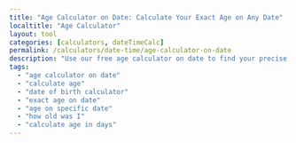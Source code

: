 ```yaml
---
title: "Age Calculator on Date: Calculate Your Exact Age on Any Date"
localtitle: "Age Calculator"
layout: tool
categories: [calculators, dateTimeCalc]
permalink: /calculators/date-time/age-calculator-on-date
description: "Use our free age calculator on date to find your precise age in years, months, and days. Instantly calculate how old you were, or will be, on any specific date."
tags:
  - "age calculator on date"
  - "calculate age"
  - "date of birth calculator"
  - "exact age on date"
  - "age on specific date"
  - "how old was I"
  - "calculate age in days"
---
```


<div class="ac2-wrapper">
    <style>
        :root {
            --ac2-bg: #111827;
            --ac2-bg-surface: #1f2937;
            --ac2-bg-inset: #111827;
            --ac2-border: #374151;
            --ac2-primary: #818cf8;
            --ac2-primary-glow: rgba(129, 140, 248, 0.5);
            --ac2-secondary: #f472b6;
            --ac2-text-heading: #f9fafb;
            --ac2-text-body: #d1d5db;
            --ac2-text-muted: #9ca3af;
            --ac2-shadow: 0 10px 15px -3px rgba(0,0,0,0.1), 0 4px 6px -2px rgba(0,0,0,0.05);
        }

        .ac2-wrapper {
            font-family: 'Inter', sans-serif;
            background-color: var(--ac2-bg);
            color: var(--ac2-text-body);
            line-height: 1.7;
        }

        .ac2-container {
            max-width: 1280px;
            margin: 0 auto;
            padding: 2rem 0.5rem;
        }
        
        .ac2-header {
            text-align: center;
            margin-bottom: 2.5rem;
        }
        .ac2-header h1 {
            font-size: 2.5rem;
            font-weight: 800;
            color: var(--ac2-text-heading);
            background: linear-gradient(90deg, var(--ac2-primary), var(--ac2-secondary));
            -webkit-background-clip: text;
            -webkit-text-fill-color: transparent;
            margin-bottom: 0.5rem;
        }
        .ac2-header p {
            color: var(--ac2-text-muted);
            font-size: 1.1rem;
        }

        /* Main Layout Grid */
        .ac2-main-layout {
            display: flex;
            flex-direction: column;
            gap: 2rem;
        }
        
        /* Desktop Layout (2 Columns) */
        @media (min-width: 1024px) {
            .ac2-main-layout {
                display: grid;
                grid-template-columns: 1fr 320px;
                gap: 2rem;
                align-items: start;
            }
        }

        /* Right Sidebar Styles */
        .ac2-right-sidebar {
            display: flex;
            flex-direction: column;
            gap: 2rem;
        }
        @media (min-width: 1024px) {
            .ac2-right-sidebar {
                position: sticky;
                top: 2rem;
            }
        }
        .ac2-sidebar-card {
            background: var(--ac2-bg-surface);
            border-radius: 1.5rem;
            padding: 1.5rem;
            border: 1px solid var(--ac2-border);
        }
        .ac2-ad-placeholder {
            min-height: 250px;
            display: flex;
            align-items: center;
            justify-content: center;
            flex-direction: column;
            border: 2px dashed var(--ac2-border);
            text-align: center;
            color: var(--ac2-text-muted);
            border-radius: 1rem;
        }
        .ac2-ad-placeholder i {
            margin-bottom: 1rem;
            font-size: 2rem;
            opacity: 0.5;
        }
        .ac2-related-tools h3 {
            font-size: 1.25rem;
            font-weight: 700;
            margin-bottom: 1.5rem;
            display: flex;
            align-items: center;
            gap: 0.75rem;
            background: linear-gradient(90deg, var(--ac2-secondary), var(--ac2-primary));
            -webkit-background-clip: text;
            -webkit-text-fill-color: transparent;
        }
        .ac2-related-tools ul { list-style: none; padding: 0; margin: 0; }
        .ac2-related-tools li a {
            display: flex;
            align-items: center;
            gap: 1rem;
            padding: 0.8rem 1rem;
            border-radius: 0.75rem;
            text-decoration: none;
            color: var(--ac2-text-body);
            transition: background-color 0.2s ease, color 0.2s ease;
        }
        .ac2-related-tools li a:hover {
            background-color: rgba(129, 140, 248, 0.1);
            color: var(--ac2-primary);
        }
        .ac2-related-tools li a i {
            font-size: 1rem;
            width: 20px;
            text-align: center;
            color: var(--ac2-primary);
        }

        /* Tool Box Styles */
        .ac2-tool-box {
            background: var(--ac2-bg-surface);
            border-radius: 1.5rem;
            padding: 2.5rem;
            border: 1px solid var(--ac2-border);
            box-shadow: 0 0 60px -15px rgba(0,0,0,0.3);
            position: relative;
            overflow: hidden;
        }
        .ac2-tool-box::before {
            content: '';
            position: absolute;
            top: -50%; left: -50%;
            width: 200%; height: 200%;
            background: radial-gradient(circle, var(--ac2-primary-glow) 0%, transparent 40%);
            animation: ac2-rotate 15s linear infinite;
            opacity: 0.2;
        }
        @keyframes ac2-rotate { from { transform: rotate(0deg); } to { transform: rotate(360deg); } }

        .ac2-inputs {
            display: grid;
            grid-template-columns: 1fr;
            gap: 2rem;
            margin-bottom: 2rem;
            position: relative;
            z-index: 2;
        }
        @media (min-width: 500px) {
            .ac2-inputs { grid-template-columns: 1fr 1fr; }
        }

        .ac2-input-group { display: flex; flex-direction: column; }
        .ac2-input-group label {
            font-weight: 600;
            color: var(--ac2-text-body);
            margin-bottom: 0.75rem;
            font-size: 1rem;
        }
        .ac2-input-group input[type="date"] {
            background-color: var(--ac2-bg-inset);
            border: 1px solid var(--ac2-border);
            color: var(--ac2-text-heading);
            padding: 0.8rem 1rem;
            border-radius: 0.75rem;
            font-family: inherit;
            font-size: 1rem;
            transition: all 0.2s ease-in-out;
        }
        .ac2-input-group input[type="date"]:focus {
            outline: none;
            border-color: var(--ac2-primary);
            box-shadow: 0 0 0 3px var(--ac2-primary-glow);
        }
        input[type="date"]::-webkit-calendar-picker-indicator {
            filter: invert(1);
            cursor: pointer;
        }
        
        #ac2-error-message {
            color: #fca5a5;
            background-color: rgba(220, 38, 38, 0.1);
            border: 1px solid rgba(220, 38, 38, 0.3);
            text-align: center;
            padding: 1rem;
            border-radius: 0.75rem;
            margin-top: 1rem;
            display: none;
            position: relative;
            z-index: 2;
        }

        /* Results Styles */
        .ac2-results {
            opacity: 0;
            transform: translateY(20px);
            transition: opacity 0.5s ease, transform 0.5s ease;
            position: relative;
            z-index: 2;
            height: 0;
            overflow: hidden;
        }
        .ac2-results.visible { opacity: 1; transform: translateY(0); height: auto; }
        .ac2-primary-result {
            text-align: center;
            background: linear-gradient(135deg, rgba(129, 140, 248, 0.1) 0%, rgba(244, 114, 182, 0.1) 100%);
            padding: 2rem;
            border-radius: 1rem;
            margin-bottom: 1.5rem;
        }
        .ac2-primary-result h2 {
            font-size: 1.1rem;
            color: var(--ac2-text-muted);
            font-weight: 500;
            margin-bottom: 1rem;
        }
        .ac2-primary-result .age-display {
            display: flex;
            justify-content: center;
            align-items: baseline;
            gap: 1rem;
            flex-wrap: wrap;
        }
        .ac2-primary-result .age-part span:first-child {
            font-size: 3rem;
            font-weight: 800;
            color: var(--ac2-text-heading);
            line-height: 1;
        }
        .ac2-primary-result .age-part span:last-child {
            font-size: 1.1rem;
            color: var(--ac2-primary);
        }
        .ac2-facts-grid {
            display: grid;
            grid-template-columns: 1fr;
            gap: 1.5rem;
            margin-bottom: 2rem;
        }
        @media (min-width: 500px) { .ac2-facts-grid { grid-template-columns: 1fr 1fr; } }
        .ac2-summary-title {
            text-align: center;
            font-size: 1.25rem;
            font-weight: 600;
            color: var(--ac2-text-body);
            margin-bottom: 1.5rem;
        }
        .ac2-summary-grid {
            display: grid;
            grid-template-columns: repeat(auto-fit, minmax(160px, 1fr));
            gap: 1.5rem;
        }
        .ac2-result-card {
            background-color: var(--ac2-bg-inset);
            border: 1px solid var(--ac2-border);
            padding: 1.5rem;
            border-radius: 1rem;
            text-align: center;
        }
        .ac2-result-card .value {
            font-size: 1.75rem;
            font-weight: 700;
            color: var(--ac2-text-heading);
            margin-bottom: 0.25rem;
            overflow-wrap: break-word; 
        }
        .ac2-result-card .label {
            font-size: 0.875rem;
            color: var(--ac2-text-muted);
        }
        #ac2-bday-countdown { color: var(--ac2-secondary); }

        /* Info Content Styles */
        .ac2-info-content {
            margin-top: 4rem;
            padding-top: 2rem;
            border-top: 1px solid var(--ac2-border);
        }
        .ac2-info-content h2, .ac2-info-content h3, .ac2-info-content h4 {
            color: var(--ac2-text-heading);
            font-weight: 700;
            margin-bottom: 1rem;
            margin-top: 2rem;
        }
        .ac2-info-content h2 { font-size: 2rem; }
        .ac2-info-content h3 { font-size: 1.5rem; }
        .ac2-info-content h4 { font-size: 1.25rem; color: var(--ac2-text-body); }
        .ac2-info-content p { margin-bottom: 1.25rem; }
        .ac2-info-content ul, .ac2-info-content ol {
            padding-left: 1.5rem;
            margin-bottom: 1.25rem;
        }
        .ac2-info-content li { margin-bottom: 0.5rem; }
    </style>

    <div class="ac2-container">
        <div class="ac2-header">
            <h1>Age Calculator on Date</h1>
            <p>Instantly find your exact age on any date in history or the future.</p>
        </div>

        <div class="ac2-main-layout">
            <main class="ac2-tool-wrapper">
                <div class="ac2-tool-box">
                    <div class="ac2-inputs">
                        <div class="ac2-input-group">
                            <label for="ac2-dob-input">Your Date of Birth</label>
                            <input type="date" id="ac2-dob-input">
                        </div>
                        <div class="ac2-input-group">
                            <label for="ac2-asof-date-input">Calculate Age on Date</label>
                            <input type="date" id="ac2-asof-date-input">
                        </div>
                    </div>

                    <div id="ac2-error-message"></div>

                    <div class="ac2-results" id="ac2-results">
                        <div class="ac2-primary-result">
                            <h2>Exact Age Is</h2>
                            <div class="age-display">
                                <div class="age-part"><span id="res-years">0</span> <span>Years</span></div>
                                <div class="age-part"><span id="res-months">0</span> <span>Months</span></div>
                                <div class="age-part"><span id="res-days">0</span> <span>Days</span></div>
                            </div>
                        </div>
                        
                        <div class="ac2-facts-grid">
                            <div class="ac2-result-card">
                                <h3>Next Birthday</h3>
                                <p class="value" id="ac2-bday-countdown">--</p>
                                <p class="label" id="ac2-bday-weekday"></p>
                            </div>
                            <div class="ac2-result-card">
                                <h3>Born On</h3>
                                <p class="value" id="res-born-day">--</p>
                                <p class="label">Day of the Week</p>
                            </div>
                        </div>

                        <h3 class="ac2-summary-title">Lifetime Summary</h3>
                        <div class="ac2-summary-grid">
                            <div class="ac2-result-card">
                                <p class="value" id="res-total-weeks">0</p><p class="label">Total Weeks</p>
                            </div>
                            <div class="ac2-result-card">
                                <p class="value" id="res-total-days">0</p><p class="label">Total Days</p>
                            </div>
                            <div class="ac2-result-card">
                                <p class="value" id="res-total-hours">0</p><p class="label">Total Hours</p>
                            </div>
                            <div class="ac2-result-card">
                                <p class="value" id="res-total-minutes">0</p><p class="label">Total Minutes</p>
                            </div>
                            <div class="ac2-result-card">
                                <p class="value" id="res-total-seconds">0</p><p class="label">Total Seconds</p>
                            </div>
                        </div>
                    </div>
                </div>
            </main>

            <aside class="ac2-right-sidebar">
                <div class="ac2-sidebar-card">
                    <div class="ac2-ad-placeholder">
                        <i class="fas fa-ad"></i>
                        <strong>Advertisement</strong>
                    </div>
                </div>
                <div class="ac2-sidebar-card ac2-related-tools">
                    <h3><i class="fas fa-compass-drafting"></i>Explore Tools</h3>
                    <ul>
                        <li><a href="/calculators/date-time/two-date-difference-calculator"><i class="fas fa-calendar-alt"></i> Date Difference</a></li>
                        <li><a href="/converters/date-time/time-zone-converter"><i class="fas fa-clock"></i> Time Zone Converter</a></li>
                        <li><a href="#"><i class="fas fa-hourglass-half"></i> Countdown Timer</a></li>
                        <li><a href="/calculators/date-time/stopwatch-for-study-online"><i class="fas fa-stopwatch"></i> Online Stopwatch</a></li>
                        <li><a href="/calculators/date-time/time-duration-calculator-online-free"><i class="fas fa-clock"></i> Time Duration Caculator</a></li>
                    </ul>
                </div>
            </aside>
        </div>

        <div class="ac2-info-content">
            
            <h2>Your Guide to Using an Age Calculator on Any Date</h2>
            <p>You ever stare at a government form or an application, and it asks for your age on a certain date? Like, "your age as of December 31st last year"? Your brain just kinda stops. You start trying to do that weird finger-counting math, subtracting dates, and you get all mixed up. We all been there! In this super-fast digital world, a good age calculator on date has become one of those tools you dont think about until you desperately need it.</p>
            
            <h3>So, What Is an Age Calculator Anyways?</h3>
            <p>Basically, an age calculator on date is a simple online tool that figures out an exact age between two dates. It doesn't just tell you your age in years. It breaks it down into months, days, hours, and even seconds. But the best part, and what makes it so useful, is its ability to work as an age calculator on date. This means you can find out how old someone was, or will be, on any specific day you pick from the calendar.</p>
            <p>Think of it as your personal time machine that makes dealing with confusing dates way, way easier.</p>
            
            <h3>Why Do We Even Need These Things?</h3>
            
            <h4>Gotta Be Exact Sometimes</h4>
            <p>When you're filling out official papers for things like a passport, insurance claims, or at the doctor's office, you have to be precise. They often need your age on a very specific day, not just how old you are right now. Just saying "I'm 25" doesn't work when the form needs your exact age calculated with an age calculator on date for a specific deadline. It gets rid of all the guesswork.</p>
            
            <h4>Planning and Setting Goals</h4>
            <p>Wanna know exactly how many days are left until your 40th birthday? Or maybe you're planning a 50th wedding anniversary party and need to know the exact number of years, months, and days to put on the banner. Using an age calculator on date helps you plan this stuff by giving you a real timeframe for your big moments and celebrations.</p>
            
            <h4>For Work and Professional Stuff</h4>
            <p>There's so many jobs where you need to figure out peoples ages. Think about people in HR, doctors, lawyers, and teachers. They're always needing to calculate ages. Whether it's for checking if someone is old enough for benefits, figuring out retirement dates, or seeing if a kid's development is on track, using an age calculator on date for accuracy is super important.</p>
            
            <h4>It's Just Fun and We're Curious!</h4>
            <p>Let's be real, sometimes we're just nosy. How many days old am I, really? How much older is my best friend? Using an age calculator on date you can find out how old your favorite celebrity was when they filmed your favorite movie. These tools are perfect for answering those random questions we all have.</p>
            
            <h3>Tips for Picking a Good Age Calculator</h3>
            <p>When your looking for one to use, keep these things in mind:</p>
            <ul>
                <li><strong>Is it Accurate?:</strong> The tool has to know about leap years and all that jazz.</li>
                <li><strong>Is it Easy to Use?:</strong> It should be simple and clean. You shouldn't have to read a manual to figure it out.</li>
                <li><strong>Date Flexibility:</strong> Make sure it works as a proper age calculator on date, letting you choose any day you want in the past or future.</li>
                <li><strong>Does it Have Extra Features?:</strong> The fun ones have birthday facts, countdowns, and age comparison.</li>
                <li><strong>Does it Work on Your Phone?:</strong> It should be easy to use on any screen, big or small.</li>
            </ul>

        </div>

        </div>
    <script>
        // All JavaScript logic remains the same
        (function() {
            const dobInput = document.getElementById('ac2-dob-input');
            const asofDateInput = document.getElementById('ac2-asof-date-input');
            const resultsDiv = document.getElementById('ac2-results');
            const errorMessageDiv = document.getElementById('ac2-error-message');

            const res = {
                years: document.getElementById('res-years'),
                months: document.getElementById('res-months'),
                days: document.getElementById('res-days'),
                bdayCountdown: document.getElementById('ac2-bday-countdown'),
                bdayWeekday: document.getElementById('ac2-bday-weekday'),
                bornDay: document.getElementById('res-born-day'),
                totalWeeks: document.getElementById('res-total-weeks'),
                totalDays: document.getElementById('res-total-days'),
                totalHours: document.getElementById('res-total-hours'),
                totalMinutes: document.getElementById('res-total-minutes'),
                totalSeconds: document.getElementById('res-total-seconds')
            };
            
            function animateValue(element, start, end, duration) {
                let startTimestamp = null;
                const step = (timestamp) => {
                    if (!startTimestamp) startTimestamp = timestamp;
                    const progress = Math.min((timestamp - startTimestamp) / duration, 1);
                    element.innerText = Math.floor(progress * (end - start) + start).toLocaleString();
                    if (progress < 1) {
                        window.requestAnimationFrame(step);
                    }
                };
                window.requestAnimationFrame(step);
            }

            function calculateAndDisplayAge() {
                if (!dobInput.value || !asofDateInput.value) {
                    resultsDiv.classList.remove('visible');
                    return;
                }

                const startDate = new Date(dobInput.value);
                const endDate = new Date(asofDateInput.value);

                if (isNaN(startDate.getTime()) || isNaN(endDate.getTime())) {
                    resultsDiv.classList.remove('visible');
                    return;
                }

                if (startDate > endDate) {
                    errorMessageDiv.textContent = 'Date of Birth cannot be after the calculation date.';
                    errorMessageDiv.style.display = 'block';
                    resultsDiv.classList.remove('visible');
                    return;
                }

                errorMessageDiv.style.display = 'none';
                resultsDiv.classList.add('visible');

                // Core Age Calculation
                let years = endDate.getFullYear() - startDate.getFullYear();
                let months = endDate.getMonth() - startDate.getMonth();
                let days = endDate.getDate() - startDate.getDate();
                if (days < 0) {
                    months--;
                    const prevMonth = new Date(endDate.getFullYear(), endDate.getMonth(), 0);
                    days += prevMonth.getDate();
                }
                if (months < 0) {
                    years--;
                    months += 12;
                }

                animateValue(res.years, 0, years, 500);
                animateValue(res.months, 0, months, 500);
                animateValue(res.days, 0, days, 500);

                // Summary Calculation
                const timeDiff = endDate.getTime() - startDate.getTime();
                const totalDays = Math.floor(timeDiff / (1000 * 3600 * 24));
                const totalWeeks = Math.floor(totalDays / 7);
                const totalHours = Math.floor(timeDiff / (1000 * 3600));
                const totalMinutes = Math.floor(timeDiff / (1000 * 60));
                const totalSeconds = Math.floor(timeDiff / 1000);
                
                animateValue(res.totalWeeks, 0, totalWeeks, 500);
                animateValue(res.totalDays, 0, totalDays, 500);
                animateValue(res.totalHours, 0, totalHours, 500);
                animateValue(res.totalMinutes, 0, totalMinutes, 500);
                animateValue(res.totalSeconds, 0, totalSeconds, 500);

                // Birthday Info
                const bornDay = startDate.toLocaleDateString('en-US', { weekday: 'long' });
                res.bornDay.textContent = bornDay;

                // Next Birthday Calculation
                let nextBirthday = new Date(endDate.getFullYear(), startDate.getMonth(), startDate.getDate());
                if (endDate.getMonth() > startDate.getMonth() || (endDate.getMonth() === startDate.getMonth() && endDate.getDate() > startDate.getDate())) {
                    nextBirthday.setFullYear(endDate.getFullYear() + 1);
                }
                
                const bdayTimeDiff = nextBirthday.getTime() - endDate.getTime();
                const daysToBday = Math.ceil(bdayTimeDiff / (1000 * 3600 * 24));
                
                if (endDate.getMonth() === startDate.getMonth() && endDate.getDate() === startDate.getDate()) {
                     res.bdayCountdown.textContent = `Happy Birthday!`;
                } else {
                     res.bdayCountdown.textContent = `${daysToBday} days`;
                }
                res.bdayWeekday.textContent = `on a ${nextBirthday.toLocaleDateString('en-US', { weekday: 'long' })}`;
            }
            
            function setInitialDates() {
                const today = new Date();
                const offset = today.getTimezoneOffset();
                const todayLocal = new Date(today.getTime() - (offset * 60 * 1000));
                asofDateInput.value = todayLocal.toISOString().split('T')[0];
            }

            dobInput.addEventListener('input', calculateAndDisplayAge);
            asofDateInput.addEventListener('input', calculateAndDisplayAge);

            setInitialDates();

        })();
    </script>
</div>